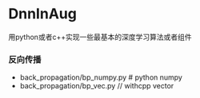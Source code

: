 # DnnInAug
用python或者c++实现一些最基本的深度学习算法或者组件

### 反向传播
- back_propagation/bp_numpy.py # python numpy
- back_propagation/bp_vec.py  // withcpp vector
